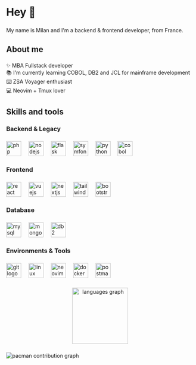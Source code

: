 <h1 align="left">Hey 👋</h1>

###

<p align="left">My name is Milan and I'm a backend & frontend developer, from France.</p>

###

<h2 align="left">About me</h2>

###

<p align="left">✨ MBA Fullstack developer<br>📚 I'm currently learning COBOL, DB2 and JCL for mainframe development<br>⌨️ ZSA Voyager enthusiast<br>💻 Neovim + Tmux lover</p>

###

<h2 align="left">Skills and tools</h2>

###

<h3 align="left">Backend & Legacy</h3>

###

<div align="left">
  <img src="https://skillicons.dev/icons?i=php" height="40" alt="php logo" />
  <img width="12" />
  <img src="https://skillicons.dev/icons?i=nodejs" height="40" alt="nodejs logo" />
  <img width="12" />
  <img src="https://skillicons.dev/icons?i=flask" height="40" alt="flask logo" />
  <img width="12" />
  <img src="https://skillicons.dev/icons?i=symfony" height="40" alt="symfony logo" />
  <img width="12" />
  <img src="https://skillicons.dev/icons?i=python" height="40" alt="python logo" />
  <img width="12" />
  <img src="https://img.shields.io/badge/COBOL-legacy-blue?style=flat-square" height="40" alt="cobol badge" />
</div>

###

<h3 align="left">Frontend</h3>

###

<div align="left">
  <img src="https://skillicons.dev/icons?i=react" height="40" alt="react logo" />
  <img width="12" />
  <img src="https://skillicons.dev/icons?i=vue" height="40" alt="vuejs logo" />
  <img width="12" />
  <img src="https://skillicons.dev/icons?i=nextjs" height="40" alt="nextjs logo" />
  <img width="12" />
  <img src="https://skillicons.dev/icons?i=tailwind" height="40" alt="tailwindcss logo" />
  <img width="12" />
  <img src="https://skillicons.dev/icons?i=bootstrap" height="40" alt="bootstrap logo" />
</div>

###

<h3 align="left">Database</h3>

###

<div align="left">
  <img src="https://skillicons.dev/icons?i=mysql" height="40" alt="mysql logo" />
  <img width="12" />
  <img src="https://skillicons.dev/icons?i=mongodb" height="40" alt="mongodb logo" />
  <img width="12" />
  <img src="https://img.shields.io/badge/DB2-legacy-green?style=flat-square" height="40" alt="db2 badge" />
</div>

###

<h3 align="left">Environments & Tools</h3>

###

<div align="left">
  <img src="https://skillicons.dev/icons?i=git" height="40" alt="git logo" />
  <img width="12" />
  <img src="https://skillicons.dev/icons?i=linux" height="40" alt="linux logo" />
  <img width="12" />
  <img src="https://skillicons.dev/icons?i=neovim" height="40" alt="neovim logo" />
  <img width="12" />
  <img src="https://skillicons.dev/icons?i=docker" height="40" alt="docker logo" />
  <img width="12" />
  <img src="https://skillicons.dev/icons?i=postman" height="40" alt="postman logo" />
</div>

###

<div align="center">
  <img src="https://github-readme-stats.vercel.app/api/top-langs?username=mhommet&locale=en&hide_title=true&layout=compact&card_width=320&langs_count=8&theme=codeSTACKr&hide_border=true&order=2" height="150" alt="languages graph" />
</div>

###

<picture>
  <source media="(prefers-color-scheme: dark)" srcset="https://raw.githubusercontent.com/mhommet/mhommet/output/pacman-contribution-graph-dark.svg">
  <source media="(prefers-color-scheme: light)" srcset="https://raw.githubusercontent.com/mhommet/mhommet/output/pacman-contribution-graph.svg">
  <img alt="pacman contribution graph" src="https://raw.githubusercontent.com/mhommet/mhommet/output/pacman-contribution-graph.svg">
</picture>
